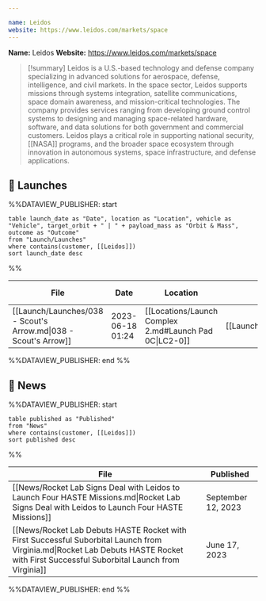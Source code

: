 ```yaml
---

name: Leidos
website: https://www.leidos.com/markets/space
---
```


**Name:** Leidos
**Website:** https://www.leidos.com/markets/space

>[!summary]
Leidos is a U.S.-based technology and defense company specializing in advanced solutions for aerospace, defense, intelligence, and civil markets. In the space sector, Leidos supports missions through systems integration, satellite communications, space domain awareness, and mission-critical technologies. The company provides services ranging from developing ground control systems to designing and managing space-related hardware, software, and data solutions for both government and commercial customers. Leidos plays a critical role in supporting national security, [[NASA]] programs, and the broader space ecosystem through innovation in autonomous systems, space infrastructure, and defense applications.

## 🚀 Launches

%%DATAVIEW_PUBLISHER: start
```
table launch_date as "Date", location as "Location", vehicle as "Vehicle", target_orbit + " | " + payload_mass as "Orbit & Mass", outcome as "Outcome"
from "Launch/Launches"
where contains(customer, [[Leidos]])
sort launch_date desc
```
%%

| File                                                            | Date             | Location                                               | Vehicle                    | Orbit & Mass          | Outcome   |
| --------------------------------------------------------------- | ---------------- | ------------------------------------------------------ | -------------------------- | --------------------- | --------- |
| [[Launch/Launches/038 - Scout's Arrow.md\|038 - Scout's Arrow]] | 2023-06-18 01:24 | [[Locations/Launch Complex 2.md#Launch Pad 0C\|LC2-0]] | [[Launch/HASTE.md\|HASTE]] | Suborbital \| unknown | ✅ Success |

%%DATAVIEW_PUBLISHER: end %%

## 📰 News
%%DATAVIEW_PUBLISHER: start
```
table published as "Published"
from "News"
where contains(customer, [[Leidos]])
sort published desc
```
%%

| File                                                                                                                                                                                   | Published          |
| -------------------------------------------------------------------------------------------------------------------------------------------------------------------------------------- | ------------------ |
| [[News/Rocket Lab Signs Deal with Leidos to Launch Four HASTE Missions.md\|Rocket Lab Signs Deal with Leidos to Launch Four HASTE Missions]]                                           | September 12, 2023 |
| [[News/Rocket Lab Debuts HASTE Rocket with First Successful Suborbital Launch from Virginia.md\|Rocket Lab Debuts HASTE Rocket with First Successful Suborbital Launch from Virginia]] | June 17, 2023      |

%%DATAVIEW_PUBLISHER: end %%